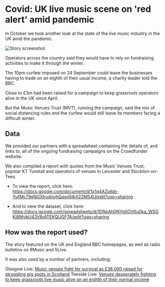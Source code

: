 # Covid: UK live music scene on 'red alert' amid pandemic

In October we took another look at the state of the live music industry in the UK amid the pandemic. 

![Story screenshot](https://user-images.githubusercontent.com/61186777/95092162-3df85e80-071f-11eb-88bd-1fe46e889196.png)

Operators across the country said they would have to rely on fundraising activities to make it through the winter.

The 10pm curfew imposed on 24 September could leave the businesses having to trade on an eighth of their usual income, a charity leader told the BBC.

Close to £3m had been raised for a campaign to keep grassroots operators alive in the UK since April.

But the Music Venues Trust (MVT), running the campaign, said the mix of social distancing rules and the curfew would still leave its members facing a difficult winter.

## Data

We provided our partners with a spreadsheet containing the details of, and links to, all of the ongoing fundraising campaigns on the Crowdfunder website.

We also compiled a report with quotes from the Music Venues Trust, popstar KT Tunstall and operators of venues in Leicester and Stockton-on-Tees. 

* To view the report, click here: https://docs.google.com/document/d/1x1q4AZpIbb-YufMc79eNGXlrudnvhQqsq5tkX22M54U/edit?usp=sharing

* And to view the dataset, click here: https://docs.google.com/spreadsheets/d/1DNsAh0NYg0OV6u0ka_WSGKj8MvbU43V8rATEKQUGF7A/edit?usp=sharing

## How was the report used?

The story featured on the UK and England BBC homepages, as well as radio bulletins on 6Music and 5Live.

It was also used by a number of partners, including:

Glasgow Live: [Music venues fight for survival as £36,000 raised for struggling gig spots in Scotland](https://www.glasgowlive.co.uk/news/glasgow-news/music-venues-fight-survival-36000-19043338)
Teeside Live: [Venues desperately fighting to keep grassroots live music alive on an eighth of their normal income](https://www.gazettelive.co.uk/news/teesside-news/venues-desperately-fighting-keep-grassroots-19047748)



